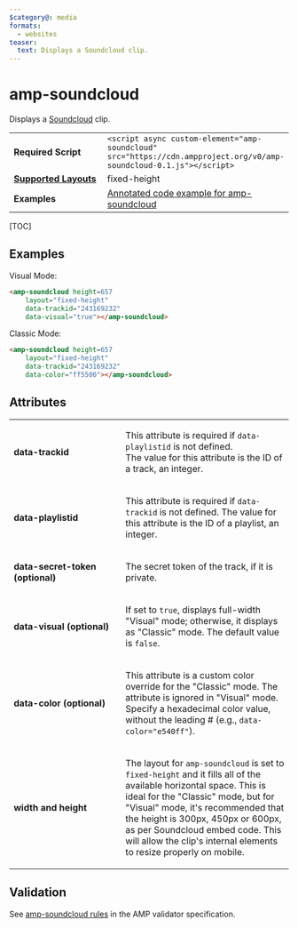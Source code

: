 ```yaml
---
$category@: media
formats:
  - websites
teaser:
  text: Displays a Soundcloud clip.
---
```

<!---
Copyright 2016 The AMP HTML Authors. All Rights Reserved.

Licensed under the Apache License, Version 2.0 (the "License");
you may not use this file except in compliance with the License.
You may obtain a copy of the License at

      http://www.apache.org/licenses/LICENSE-2.0

Unless required by applicable law or agreed to in writing, software
distributed under the License is distributed on an "AS-IS" BASIS,
WITHOUT WARRANTIES OR CONDITIONS OF ANY KIND, either express or implied.
See the License for the specific language governing permissions and
limitations under the License.
-->

# amp-soundcloud

Displays a <a href="https://soundcloud.com/">Soundcloud</a> clip.

<table>
  <tr>
    <td width="40%"><strong>Required Script</strong></td>
    <td><code>&lt;script async custom-element="amp-soundcloud" src="https://cdn.ampproject.org/v0/amp-soundcloud-0.1.js">&lt;/script></code></td>
  </tr>
  <tr>
    <td class="col-fourty"><strong><a href="https://www.ampproject.org/docs/guides/responsive/control_layout.html">Supported Layouts</a></strong></td>
    <td>fixed-height</td>
  </tr>
  <tr>
    <td width="40%"><strong>Examples</strong></td>
    <td><a href="https://ampbyexample.com/components/amp-soundcloud/">Annotated code example for amp-soundcloud</a></td>
  </tr>
</table>

[TOC]

## Examples

Visual Mode:
```html
<amp-soundcloud height=657
    layout="fixed-height"
    data-trackid="243169232"
    data-visual="true"></amp-soundcloud>
```

Classic Mode:
```html
<amp-soundcloud height=657
    layout="fixed-height"
    data-trackid="243169232"
    data-color="ff5500"></amp-soundcloud>
```

## Attributes

<table>
  <tr>
    <td width="40%"><p><strong>data-trackid</strong></p></td>
    <td><p>This attribute is required if <code>data-playlistid</code> is not defined.<br />
  The value for this attribute is the ID of a track, an integer.</p></td>
  </tr>
  <tr>
    <td width="40%"><p><strong>data-playlistid</strong></p></td>
    <td><p>This attribute is required if <code>data-trackid</code> is not defined.
  The value for this attribute is the ID of a playlist, an integer.</p></td>
  </tr>
  <tr>
    <td width="40%"><p><strong>data-secret-token (optional)</strong></p></td>
    <td><p>The secret token of the track, if it is private.</p></td>
  </tr>
  <tr>
    <td width="40%"><p><strong>data-visual (optional)</strong></p></td>
    <td><p>If set to <code>true</code>, displays full-width "Visual" mode; otherwise, it displays as "Classic" mode. The default value is <code>false</code>.</p></td>
  </tr>
  <tr>
    <td width="40%"><p><strong>data-color (optional)</strong></p></td>
    <td><p>This attribute is a custom color override for the "Classic" mode. The attribute is ignored in "Visual" mode. Specify a hexadecimal color value, without the leading # (e.g., <code>data-color="e540ff"</code>).</p></td>
  </tr>
  <tr>
    <td width="40%"><p><strong>width and height</strong></p></td>
    <td><p>The layout for <code>amp-soundcloud</code> is set to <code>fixed-height</code> and it fills all of the available horizontal space. This is ideal for the "Classic" mode, but for "Visual" mode, it's recommended that the height is 300px, 450px or 600px, as per Soundcloud embed code. This will allow the clip's internal elements to resize properly on mobile.</p></td>
  </tr>
</table>

## Validation

See [amp-soundcloud rules](https://github.com/ampproject/amphtml/blob/master/extensions/amp-soundcloud/validator-amp-soundcloud.protoascii) in the AMP validator specification.
